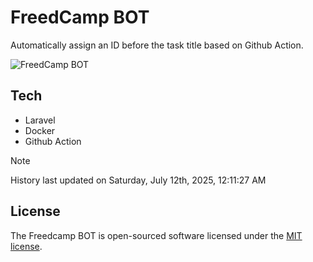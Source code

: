 # FreedCamp BOT

Automatically assign an ID before the task title based on Github Action.

![FreedCamp BOT](https://repository-images.githubusercontent.com/737932867/7d34798b-2680-471c-b089-a78a718d3d6a)

## Tech

- Laravel
- Docker
- Github Action

> [!NOTE]  
> History last updated on Saturday, July 12th, 2025, 12:11:27 AM

## License

The Freedcamp BOT is open-sourced software licensed under the [MIT license](https://opensource.org/licenses/MIT).
